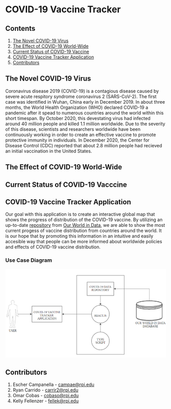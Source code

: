 # COVID-19 Vaccine Tracker

## Contents

1. [The Novel COVID-19 Virus](#The-Novel-COVID-19-Virus)
2. [The Effect of COVID-19 World-Wide](#The-Effect-of-COVID-19-World-Wide)
3. [Current Status of COVID-19 Vaccine](#Current-Status-of-COVID-19-Vaccine)
4. [COVID-19 Vaccine Tracker Application](#COVID-19-Vaccine-Tracker-Application)
5. [Contributors](#Contributors)

## The Novel COVID-19 Virus

  Coronavirus disease 2019 (COVID-19) is a contagious disease caused by severe acute respitory syndrome coronavirus 2 (SARS-CoV-2). The first case was identified in Wuhan, China early in December 2019. In about three months, the World Health Organization (WHO) declared COVID-19 a pandemic after it spead to numerous countries around the world within this short timespan. By October 2020, this devestating virus had infected around 40 million people and killed 1.1 million worldwide. 
  Due to the severity of this disease, scientists and researchers worldwide have been continuously working in order to create an effective vaccine to promote protective immunity in individuals. In December 2020, the Center for Disease Control (CDC) reported that about 2.8 million people had recieved an initial vaccination in the United States.

## The Effect of COVID-19 World-Wide

## Current Status of COVID-19 Vacccine

## COVID-19 Vaccine Tracker Application

  Our goal with this application is to create an interactive global map that shows the progress of distribution of the COVID-19 vaccine. By utilizing an up-to-date [repository](https://github.com/owid/covid-19-data) from [Our World in Data](https://ourworldindata.org/), we are able to show the most current progess of vaccine distribution from countries around the world. It is our hope that by promoting this information in an intuitive and easily accesible way that people can be more informed about worldwide policies and effects of COVID-19 vaccine distribution. 
  
### Use Case Diagram 
![use case diagram](images/COVID-VACCINE-TRACKER.PNG)
## Contributors
1. Escher Campanella - campae@rpi.edu
2. Ryan Carrido - carrir2@rpi.edu
3. Omar Cobas - cobaso@rpi.edu
4. Kelly Fellenzer - fellek@rpi.edu

